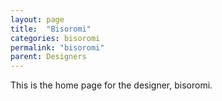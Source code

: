 ```yaml
---
layout: page
title:  "Bisoromi"
categories: bisoromi
permalink: "bisoromi"
parent: Designers
---
```

This is the home page for the designer, bisoromi.
